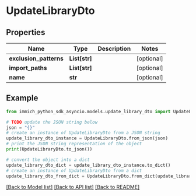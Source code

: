 # UpdateLibraryDto


## Properties

Name | Type | Description | Notes
------------ | ------------- | ------------- | -------------
**exclusion_patterns** | **List[str]** |  | [optional] 
**import_paths** | **List[str]** |  | [optional] 
**name** | **str** |  | [optional] 

## Example

```python
from immich_python_sdk_asyncio.models.update_library_dto import UpdateLibraryDto

# TODO update the JSON string below
json = "{}"
# create an instance of UpdateLibraryDto from a JSON string
update_library_dto_instance = UpdateLibraryDto.from_json(json)
# print the JSON string representation of the object
print(UpdateLibraryDto.to_json())

# convert the object into a dict
update_library_dto_dict = update_library_dto_instance.to_dict()
# create an instance of UpdateLibraryDto from a dict
update_library_dto_from_dict = UpdateLibraryDto.from_dict(update_library_dto_dict)
```
[[Back to Model list]](../README.md#documentation-for-models) [[Back to API list]](../README.md#documentation-for-api-endpoints) [[Back to README]](../README.md)


